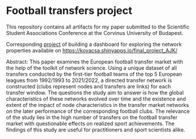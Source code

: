 # Football transfers project

This repository contains all artifacts for my paper submitted to the Scientific Student Associations Conference at the Corvinus University of Budapest.

Corresponding [project](https://github.com/kovaad/shiny) of building a dashboard for exploring the network properties available on https://kovacsa.shinyapps.io/final_project_AJK/

Abstract: This paper examines the European football transfer market with the help of the toolkit of network science. Using a unique dataset of all transfers conducted by the first-tier football teams of the top 5 European leagues from 1992/1993 to 2021/2022, a directed transfer network is constructed (clubs represent nodes and transfers are links) for each transfer window. The questions the study aim to answer is how the global characteristics of these networks evolved over time and the existence and extent of the impact of node characteristics in the transfer market networks on the later performance of the corresponding football clubs. The relevance of the study lies in the high number of transfers on the football transfer market with questionable effects on realized sport achievements. The findings of this study are useful for practitioners and sport scientists alike.